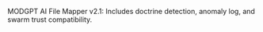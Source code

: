 MODGPT AI File Mapper v2.1: Includes doctrine detection, anomaly log, and swarm trust compatibility.